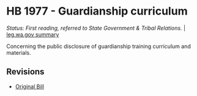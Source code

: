 # HB 1977 - Guardianship curriculum
*Status: First reading, referred to State Government & Tribal Relations.* | [leg.wa.gov summary](https://app.leg.wa.gov/billsummary?BillNumber=1977&Year=2021)

Concerning the public disclosure of guardianship training curriculum and materials.

## Revisions
* [Original Bill](1/)